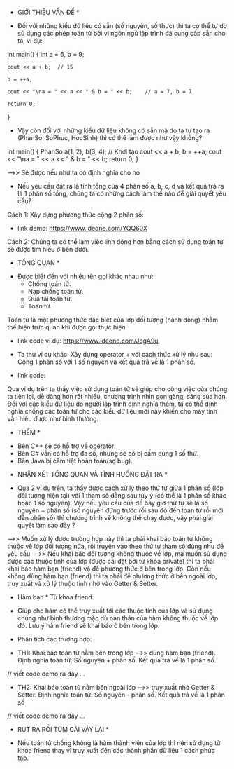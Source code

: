 * GIỚI THIỆU VẤN ĐỀ *
- Đối với những kiểu dữ liệu có sẵn (số nguyên, số thực) thì ta có thể tự do sử dụng các phép toán tử bởi vì ngôn ngữ lập trình đã cung cấp sẵn cho ta, ví dụ:

int main()
{
	int a = 6, b = 9;
	
	cout << a + b;	// 15
	
	b = ++a;
	
	cout << "\na = " << a << " & b = " << b;	// a = 7, b = 7
	
	return 0;
	
}

- Vậy còn đối với những kiểu dữ liệu không có sẵn mà do ta tự tạo ra (PhanSo, SoPhuc, HocSinh) thì có thể làm được như vậy không?

int main()
{
	PhanSo a(1, 2), b(3, 4); // Khởi tạo
	cout << a + b; 
	b = ++a; 
	cout << "\na = " << a << " & b = " << b; 
	return 0;
}

-->> Sẽ được nếu như ta có định nghĩa cho nó

- Nếu yêu cầu đặt ra là tính tổng của 4 phân số a, b, c, d và kết quả trả ra là 1 phân số tổng, chúng ta có những cách làm thế nào để giải quyết yêu cầu?

Cách 1: Xây dựng phương thức cộng 2 phân số:
- link demo: https://www.ideone.com/YQQ60X


Cách 2: Chúng ta có thể làm việc linh động hơn bằng cách sử dụng toán tử sẽ được tìm hiểu ở bên dưới.

* TỔNG QUAN *
- Được biết đến với nhiều tên gọi khác nhau như:
	+ Chồng toán tử.
	+ Nạp chồng toán tử.
	+ Quá tải toán tử.
	+ Toán tử.

Toán tử là một phương thức đặc biệt của lớp đối tượng (hành động) nhằm thể hiện trực quan khi được gọi thực hiện.

- link code ví dụ: https://www.ideone.com/JegA9u

- Ta thử ví dụ khác: Xây dựng operator + với cách thức xử lý như sau: Cộng 1 phân số với 1 số nguyên và kết quả trả về là 1 phân số.
- link code: 



Qua ví dụ trên ta thấy việc sử dụng toán tử sẽ giúp cho công việc của chúng ta tiện lợi, dễ dàng hơn rất nhiều, chương trình nhìn gọn gàng, sáng sủa hơn.
Đối với các kiểu dữ liệu do người lập trình định nghĩa thêm, ta có thể định nghĩa chồng các toán tử cho các kiểu dữ liệu mới này khiến cho máy tính vẫn hiểu được như bình thường.

* THÊM *
- Bên C++ sẽ có hỗ trợ về operator
- Bên C# vẫn có hỗ trợ đa số, nhưng sẽ có bị cấm dùng 1 số thứ.
- Bên Java bị cấm tiệt hoàn toàn(sợ bug).


* NHẬN XÉT TỔNG QUAN VÀ TÌNH HUỐNG ĐẶT RA *
- Qua 2 ví dụ trên, ta thấy được cách xử lý theo thứ tự giữa 1 phân số (lớp đối tượng hiện tại) với 1 tham số đằng sau tùy ý 
(có thể là 1 phân số khác hoặc 1 số nguyên).
Vậy nếu yêu cầu của đề bây giờ thứ tự sẽ là số nguyên + phân số (số nguyên đứng trước rồi sau đó đến toán tử rồi mới
đến phân số) thì chương trình sẽ không thể chạy được, vậy phải giải quyết làm sao đây ?

-->> Muốn xử lý được trường hợp này thì ta phải khai báo toán tử không thuộc về lớp đối tượng nữa, rồi truyền vào theo thứ tự tham số đúng như đề yêu cầu.
-->> Nếu khai báo đối tượng không thuộc về lớp, mà muốn sử dụng được các thuộc tính của lớp (được cài đặt bởi từ khóa private) thì ta phải khai báo hàm bạn (friend) và để phương thức ở bên trong lớp. Còn nếu không dùng hàm bạn (friend) thì ta phải để phương thức ở bên ngoài lớp, truy xuất và xử lý thuộc tính nhờ vào Getter & Setter.


* Hàm bạn *
Từ khóa friend:
- Giúp cho hàm có thể truy xuất tới các thuộc tính của lớp và sử dụng chúng như bình thường mặc dù bản thân của hàm không thuộc về lớp đó. Lưu ý hàm friend sẽ khai báo ở bên trong lớp.

* Phân tích các trường hợp:
- TH1: Khai báo toán tử nằm bên trong lớp -->> dùng hàm bạn (friend). Định nghĩa toán tử: Số nguyên + phân số. Kết quả trả về là 1 phân số.



// viết code demo ra đây ...



- TH2: Khai báo toán tử nằm bên ngoài lớp -->> truy xuất nhờ Getter & Setter. Định nghĩa toán tử: Số nguyên - phân số. Kết quả trả về là 1 phân số


// viết code demo ra đây ...



* RÚT RA RỒI TÚM CÁI VÁY LẠI *
- Nếu toán tử chồng không là hàm thành viên của lớp thì nên sử dụng từ khóa friend thay vì truy xuất đến các thành phần dữ liệu 1 cách phức tạp.
